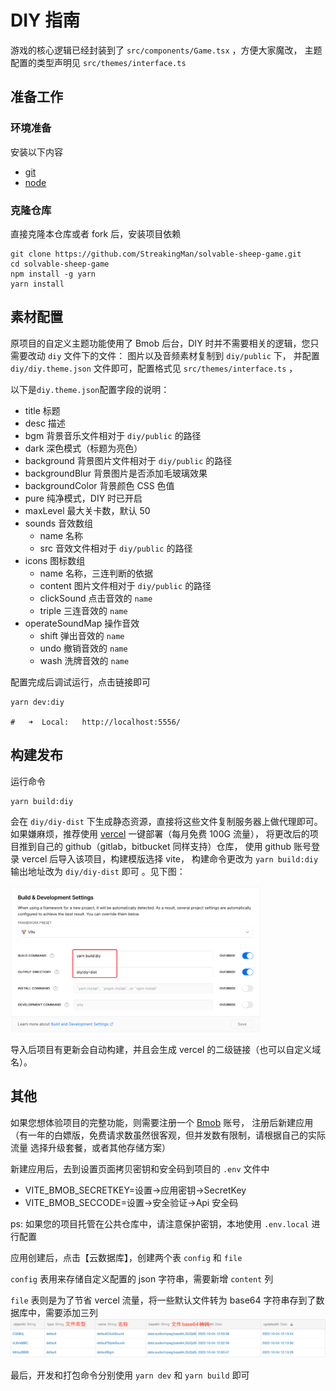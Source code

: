 # DIY 指南

游戏的核心逻辑已经封装到了 `src/components/Game.tsx` ，方便大家魔改， 主题配置的类型声明见 `src/themes/interface.ts`

## 准备工作

### 环境准备

安装以下内容

-   [git](https://git-scm.com/)
-   [node](https://nodejs.org/en/)

### 克隆仓库

直接克隆本仓库或者 fork 后，安装项目依赖

```shell
git clone https://github.com/StreakingMan/solvable-sheep-game.git
cd solvable-sheep-game
npm install -g yarn
yarn install
```

## 素材配置

原项目的自定义主题功能使用了 Bmob 后台，DIY 时并不需要相关的逻辑，您只需要改动 `diy` 文件下的文件：
图片以及音频素材复制到 `diy/public` 下， 并配置 `diy/diy.theme.json`
文件即可，配置格式见 `src/themes/interface.ts` ，

以下是`diy.theme.json`配置字段的说明：

-   title 标题
-   desc 描述
-   bgm 背景音乐文件相对于 `diy/public` 的路径
-   dark 深色模式（标题为亮色）
-   background 背景图片文件相对于 `diy/public` 的路径
-   backgroundBlur 背景图片是否添加毛玻璃效果
-   backgroundColor 背景颜色 CSS 色值
-   pure 纯净模式，DIY 时已开启
-   maxLevel 最大关卡数，默认 50
-   sounds 音效数组
    -   name 名称
    -   src 音效文件相对于 `diy/public` 的路径
-   icons 图标数组
    -   name 名称，三连判断的依据
    -   content 图片文件相对于 `diy/public` 的路径
    -   clickSound 点击音效的 `name`
    -   triple 三连音效的 `name`
-   operateSoundMap 操作音效
    -   shift 弹出音效的 `name`
    -   undo 撤销音效的 `name`
    -   wash 洗牌音效的 `name`

配置完成后调试运行，点击链接即可

```shell
yarn dev:diy

#   ➜  Local:   http://localhost:5556/
```

## 构建发布

运行命令

```shell
yarn build:diy
```

会在 `diy/diy-dist` 下生成静态资源，直接将这些文件复制服务器上做代理即可。如果嫌麻烦，推荐使用 [vercel](https://vercel.com/) 
一键部署（每月免费 100G 流量）， 将更改后的项目推到自己的 github（gitlab，bitbucket 同样支持）仓库， 
使用 github 账号登录 vercel 后导入该项目，构建模版选择 vite，
构建命令更改为 `yarn build:diy` 输出地址改为 `diy/diy-dist` 即可 。见下图：

<img src="./vercel.png" alt="" style="width: 400px"/>

导入后项目有更新会自动构建，并且会生成 vercel 的二级链接（也可以自定义域名）。

## 其他

如果您想体验项目的完整功能，则需要注册一个 [Bmob](https://www.bmobapp.com/) 账号， 
注册后新建应用（有一年的白嫖版，免费请求数虽然很客观，但并发数有限制，请根据自己的实际流量
选择升级套餐，或者其他存储方案）

新建应用后，去到设置页面拷贝密钥和安全码到项目的 `.env` 文件中

-   VITE_BMOB_SECRETKEY=设置->应用密钥->SecretKey
-   VITE_BMOB_SECCODE=设置->安全验证->Api 安全码

ps: 如果您的项目托管在公共仓库中，请注意保护密钥，本地使用 `.env.local` 进行配置

应用创建后，点击【云数据库】，创建两个表 `config` 和 `file`

`config` 表用来存储自定义配置的 json 字符串，需要新增 `content` 列

`file` 表则是为了节省 vercel 流量，将一些默认文件转为 base64 字符串存到了数据库中，需要添加三列
![img.png](database-file.png)

最后，开发和打包命令分别使用 `yarn dev` 和 `yarn build` 即可
